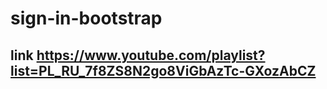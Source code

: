 # sign-in-bootstrap
## link https://www.youtube.com/playlist?list=PL_RU_7f8ZS8N2go8ViGbAzTc-GXozAbCZ


